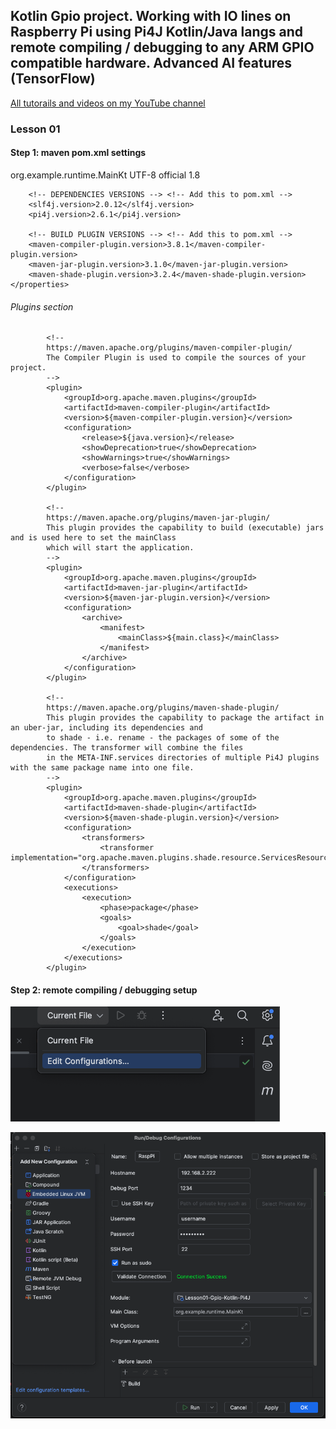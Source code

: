 ## Kotlin Gpio project. Working with IO lines on Raspberry Pi using Pi4J Kotlin/Java langs and remote compiling / debugging to any ARM GPIO compatible hardware. Advanced AI features (TensorFlow)

[All tutorails and videos on my YouTube channel](https://www.youtube.com/@OleksandrNeiko)


### Lesson 01


#### Step 1: maven pom.xml settings

 <properties>
        <main.class>org.example.runtime.MainKt</main.class>   <!-- Lesson01 :: add to pom.xml -->
        <project.build.sourceEncoding>UTF-8</project.build.sourceEncoding>
        <kotlin.code.style>official</kotlin.code.style>
        <kotlin.compiler.jvmTarget>1.8</kotlin.compiler.jvmTarget>

        <!-- DEPENDENCIES VERSIONS --> <!-- Add this to pom.xml -->
        <slf4j.version>2.0.12</slf4j.version>
        <pi4j.version>2.6.1</pi4j.version>

        <!-- BUILD PLUGIN VERSIONS --> <!-- Add this to pom.xml -->
        <maven-compiler-plugin.version>3.8.1</maven-compiler-plugin.version>
        <maven-jar-plugin.version>3.1.0</maven-jar-plugin.version>
        <maven-shade-plugin.version>3.2.4</maven-shade-plugin.version>
    </properties>



###### Plugins section

  <!-- Add those Plugins to pom.xml -->

            <!--
            https://maven.apache.org/plugins/maven-compiler-plugin/
            The Compiler Plugin is used to compile the sources of your project.
            -->
            <plugin>
                <groupId>org.apache.maven.plugins</groupId>
                <artifactId>maven-compiler-plugin</artifactId>
                <version>${maven-compiler-plugin.version}</version>
                <configuration>
                    <release>${java.version}</release>
                    <showDeprecation>true</showDeprecation>
                    <showWarnings>true</showWarnings>
                    <verbose>false</verbose>
                </configuration>
            </plugin>

            <!--
            https://maven.apache.org/plugins/maven-jar-plugin/
            This plugin provides the capability to build (executable) jars and is used here to set the mainClass
            which will start the application.
            -->
            <plugin>
                <groupId>org.apache.maven.plugins</groupId>
                <artifactId>maven-jar-plugin</artifactId>
                <version>${maven-jar-plugin.version}</version>
                <configuration>
                    <archive>
                        <manifest>
                            <mainClass>${main.class}</mainClass>
                        </manifest>
                    </archive>
                </configuration>
            </plugin>

            <!--
            https://maven.apache.org/plugins/maven-shade-plugin/
            This plugin provides the capability to package the artifact in an uber-jar, including its dependencies and
            to shade - i.e. rename - the packages of some of the dependencies. The transformer will combine the files
            in the META-INF.services directories of multiple Pi4J plugins with the same package name into one file.
            -->
            <plugin>
                <groupId>org.apache.maven.plugins</groupId>
                <artifactId>maven-shade-plugin</artifactId>
                <version>${maven-shade-plugin.version}</version>
                <configuration>
                    <transformers>
                        <transformer implementation="org.apache.maven.plugins.shade.resource.ServicesResourceTransformer"/>
                    </transformers>
                </configuration>
                <executions>
                    <execution>
                        <phase>package</phase>
                        <goals>
                            <goal>shade</goal>
                        </goals>
                    </execution>
                </executions>
            </plugin>


#### Step 2: remote compiling / debugging setup




![screenshot](readme/readme01.png)


![screenshot](readme/readme02.png)
